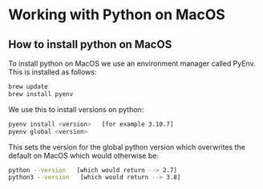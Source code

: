 # Working with Python on MacOS 

## How to install python on MacOS

To install python on MacOS we use an environment manager called PyEnv. This is installed as follows:
```bash
brew update 
brew install pyenv 
```

We use this to install versions on python: 
```bash
pyenv install <version>   [for example 3.10.7]
pyenv global <version>
```

This sets the version for the global python version which overwrites the default on MacOS which would otherwise be: 
```bash
python --version   [which would return --> 2.7]
python3 --version   [which would return --> 3.8]
```